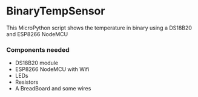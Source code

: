 # BinaryTempSensor
This MicroPython script shows the temperature in binary using a DS18B20 and ESP8266 NodeMCU

### Components needed
- DS18B20 module
- ESP8266 NodeMCU with Wifi
- LEDs
- Resistors
- A BreadBoard and some wires

